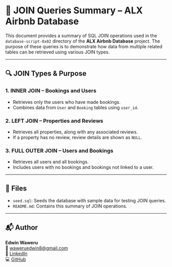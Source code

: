 # 📘 JOIN Queries Summary – ALX Airbnb Database

This document provides a summary of SQL JOIN operations used in the `database-script-0x02` directory of the **ALX Airbnb Database** project. The purpose of these queries is to demonstrate how data from multiple related tables can be retrieved using various JOIN types.

---

## 🔍 JOIN Types & Purpose

### 1. INNER JOIN – Bookings and Users
- Retrieves only the users who have made bookings.
- Combines data from `User` and `Booking` tables using `user_id`.

### 2. LEFT JOIN – Properties and Reviews
- Retrieves all properties, along with any associated reviews.
- If a property has no review, review details are shown as `NULL`.

### 3. FULL OUTER JOIN – Users and Bookings
- Retrieves all users and all bookings.
- Includes users with no bookings and bookings not linked to a user.

---

## 📁 Files

- `seed.sql`: Seeds the database with sample data for testing JOIN queries.
- `README.md`: Contains this summary of JOIN operations.

---

## 📬 Author

**Edwin Waweru**  
📧 waweruedwin8@gmail.com  
🔗 [LinkedIn](https://www.linkedin.com/in/edwinwaweru/)  
💻 [GitHub](https://github.com/waweruedwin8)

